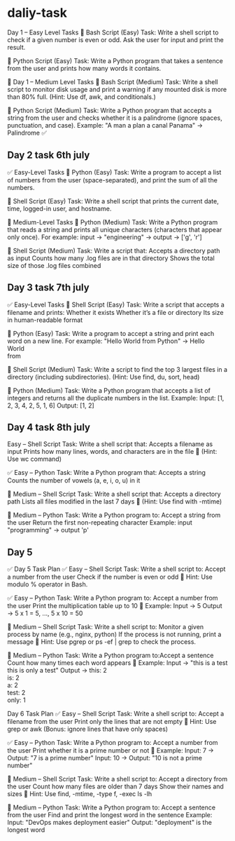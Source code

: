 # daliy-task
Day 1 – Easy Level Tasks
🔹 Bash Script (Easy)
Task:
Write a shell script to check if a given number is even or odd.
Ask the user for input and print the result.

🔹 Python Script (Easy)
Task:
Write a Python program that takes a sentence from the user and prints how many words it contains.

🧠 Day 1 – Medium Level Tasks
🔸 Bash Script (Medium)
Task:
Write a shell script to monitor disk usage and print a warning if any mounted disk is more than 80% full.
(Hint: Use df, awk, and conditionals.)

🔸 Python Script (Medium)
Task:
Write a Python program that accepts a string from the user and checks whether it is a palindrome (ignore spaces, punctuation, and case).
Example: "A man a plan a canal Panama" → Palindrome ✅


## Day 2 task 6th july
✅ Easy-Level Tasks
🔹 Python (Easy)
Task:
Write a program to accept a list of numbers from the user (space-separated), and print the sum of all the numbers.

🔹 Shell Script (Easy)
Task:
Write a shell script that prints the current date, time, logged-in user, and hostname.

🧠 Medium-Level Tasks
🔸 Python (Medium)
Task:
Write a Python program that reads a string and prints all unique characters (characters that appear only once).
For example: input → "engineering" → output → ['g', 'r']

🔸 Shell Script (Medium)
Task:
Write a script that:
Accepts a directory path as input
Counts how many .log files are in that directory
Shows the total size of those .log files combined


## Day 3 task 7th july
✅ Easy-Level Tasks
🔹 Shell Script (Easy)
Task:
Write a script that accepts a filename and prints:
Whether it exists
Whether it’s a file or directory
Its size in human-readable format

🔹 Python (Easy)
Task:
Write a program to accept a string and print each word on a new line.
For example: "Hello World from Python" →
Hello  
World  
from  

🔸 Shell Script (Medium)
Task:
Write a script to find the top 3 largest files in a directory (including subdirectories).
(Hint: Use find, du, sort, head)

🔸 Python (Medium)
Task:
Write a Python program that accepts a list of integers and returns all the duplicate numbers in the list.
Example:
Input:  [1, 2, 3, 4, 2, 5, 1, 6]
Output: [1, 2]


## Day 4 task 8th july
Easy – Shell Script
Task:
Write a shell script that:
Accepts a filename as input
Prints how many lines, words, and characters are in the file
📌 (Hint: Use wc command)

✅ Easy – Python
Task:
Write a Python program that:
Accepts a string
Counts the number of vowels (a, e, i, o, u) in it

🧠 Medium – Shell Script
Task:
Write a shell script that:
Accepts a directory path
Lists all files modified in the last 7 days
📌 (Hint: Use find with -mtime)

🧠 Medium – Python
Task:
Write a Python program to:
Accept a string from the user
Return the first non-repeating character
Example: input "programming" → output 'p'

## Day 5
✅ Day 5 Task Plan
✅ Easy – Shell Script
Task:
Write a shell script to:
Accept a number from the user
Check if the number is even or odd
📌 Hint: Use modulo % operator in Bash.

✅ Easy – Python
Task:
Write a Python program to:
Accept a number from the user
Print the multiplication table up to 10
📌 Example:
Input → 5
Output → 5 x 1 = 5, ..., 5 x 10 = 50

🧠 Medium – Shell Script
Task:
Write a shell script to:
Monitor a given process by name (e.g., nginx, python)
If the process is not running, print a message
📌 Hint: Use pgrep or ps -ef | grep to check the process.

🧠 Medium – Python
Task:
Write a Python program to:Accept a sentence
Count how many times each word appears
📌 Example:
Input → "this is a test this is only a test"
Output →
this: 2  
is: 2  
a: 2  
test: 2  
only: 1



Day 6 Task Plan
✅ Easy – Shell Script
Task:
Write a shell script to:
Accept a filename from the user
Print only the lines that are not empty
📌 Hint: Use grep or awk
(Bonus: ignore lines that have only spaces)

✅ Easy – Python
Task:
Write a Python program to:
Accept a number from the user
Print whether it is a prime number or not
📌 Example:
Input: 7 → Output: "7 is a prime number"
Input: 10 → Output: "10 is not a prime number"

🧠 Medium – Shell Script
Task:
Write a shell script to:
Accept a directory from the user
Count how many files are older than 7 days
Show their names and sizes
📌 Hint: Use find, -mtime, -type f, -exec ls -lh

🧠 Medium – Python
Task:
Write a Python program to:
Accept a sentence from the user
Find and print the longest word in the sentence
Example:
Input: "DevOps makes deployment easier"
Output: "deployment" is the longest word